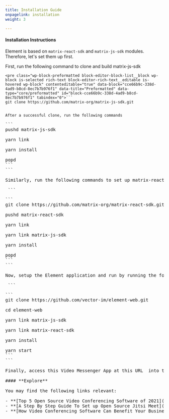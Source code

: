 ```yaml
---
title: Installation Guide
onpagelink: installation
weight: 3

---
```


#### **Installation Instructions**

Element is based on `matrix-react-sdk` and `matrix-js-sdk` modules. Therefore, let's set them up first.

First, run the following command to clone and build matrix-js-sdk

 ```
<pre class="wp-block-preformatted block-editor-block-list__block wp-block is-selected rich-text block-editor-rich-text__editable is-hovered wp-block" contenteditable="true" data-block="cce66b9c-338d-4ad9-b8cd-8ec7b7b976f1" data-title="Preformatted" data-type="core/preformatted" id="block-cce66b9c-338d-4ad9-b8cd-8ec7b7b976f1" tabindex="0">```
git clone https://github.com/matrix-org/matrix-js-sdk.git
```
```

After a successful clone, run the following commands

 ```
<pre class="wp-block-preformatted block-editor-block-list__block wp-block is-selected rich-text block-editor-rich-text__editable wp-block" contenteditable="true" data-block="0941df23-2e55-42d5-886b-93d9cb3d1065" data-title="Preformatted" data-type="core/preformatted" id="block-0941df23-2e55-42d5-886b-93d9cb3d1065" spellcheck="false" tabindex="0">```
pushd matrix-js-sdk<br data-rich-text-line-break="true"></br>yarn link<br data-rich-text-line-break="true"></br>yarn install<br data-rich-text-line-break="true"></br>popd
```
```

Similarly, run the following commands to set up matrix-react-sdk

 ```
<pre class="wp-block-preformatted block-editor-block-list__block wp-block is-selected rich-text block-editor-rich-text__editable wp-block" contenteditable="true" data-block="fa8ec0e9-fcf8-45c1-9257-a89877e2908b" data-title="Preformatted" data-type="core/preformatted" id="block-fa8ec0e9-fcf8-45c1-9257-a89877e2908b" spellcheck="false" tabindex="0">```
git clone https://github.com/matrix-org/matrix-react-sdk.git<br data-rich-text-line-break="true"></br>pushd matrix-react-sdk<br data-rich-text-line-break="true"></br>yarn link<br data-rich-text-line-break="true"></br>yarn link matrix-js-sdk<br data-rich-text-line-break="true"></br>yarn install<br data-rich-text-line-break="true"></br>popd
```
```

Now, setup the Element application and run by running the following commands

 ```
<pre class="wp-block-preformatted block-editor-block-list__block wp-block is-selected rich-text block-editor-rich-text__editable wp-block" contenteditable="true" data-block="38ff9876-b68c-43f0-8f0d-866a7abe710c" data-title="Preformatted" data-type="core/preformatted" id="block-38ff9876-b68c-43f0-8f0d-866a7abe710c" spellcheck="false" tabindex="0">```
git clone https://github.com/vector-im/element-web.git<br data-rich-text-line-break="true"></br>cd element-web<br data-rich-text-line-break="true"></br>yarn link matrix-js-sdk<br data-rich-text-line-break="true"></br>yarn link matrix-react-sdk<br data-rich-text-line-break="true"></br>yarn install<br data-rich-text-line-break="true"></br>yarn start
```
```

Finally, access this Video Messenger App at this URL <http://127.0.0.1:8080/> into the browser.

#### **Explore**

You may find the following links relevant:

- **[Top 5 Open Source Video Conferencing Software of 2021](https://blog.containerize.com/2021/01/22/Top-5-Open-Source-Video-Conferencing-Software-of-2021/)**
- **[A Step By Step Guide To Set up Open Source Jitsi Meet](https://blog.containerize.com/2020/11/19/how-to-set-up-open-source-jitsi-meet/)**
- **[How Video Conferencing Software Can Benefit Your Business](https://blog.containerize.com/2020/11/13/how-video-conferencing-software-can-benefit-your-business/)**
 